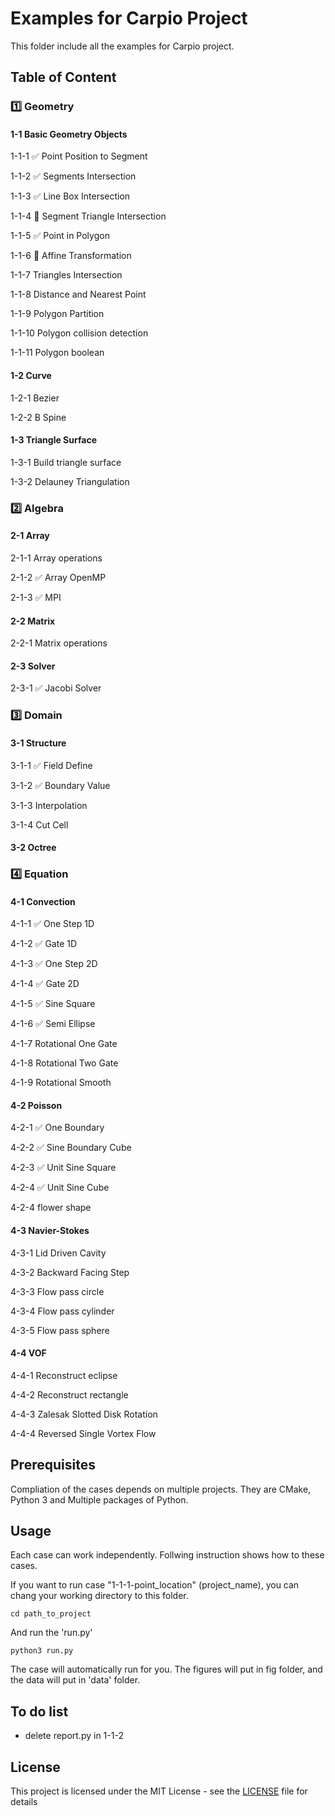 # Examples for Carpio Project

This folder include all the examples for Carpio project.

## Table of Content

### :one: Geometry

#### 1-1 Basic Geometry Objects

   1-1-1 :white_check_mark: Point Position to Segment  

   1-1-2 :white_check_mark: Segments Intersection

   1-1-3 :white_check_mark: Line Box Intersection 

   1-1-4 :construction:          Segment Triangle Intersection  

   1-1-5 :white_check_mark: Point in Polygon      

   1-1-6 :construction:          Affine Transformation  

   1-1-7 Triangles Intersection 

   1-1-8 Distance and Nearest Point 

   1-1-9 Polygon Partition

   1-1-10 Polygon collision detection

   1-1-11 Polygon boolean

#### 1-2 Curve
   
   1-2-1 Bezier

   1-2-2 B Spine

#### 1-3 Triangle Surface

   1-3-1 Build triangle surface

   1-3-2 Delauney Triangulation

### :two: Algebra

#### 2-1 Array

   2-1-1 Array operations

   2-1-2 :white_check_mark: Array OpenMP

   2-1-3 :white_check_mark: MPI

#### 2-2 Matrix

   2-2-1 Matrix operations

#### 2-3 Solver

   2-3-1 :white_check_mark: Jacobi Solver

### :three: Domain
 
#### 3-1 Structure

   3-1-1 :white_check_mark: Field Define

   3-1-2 :white_check_mark: Boundary Value

   3-1-3 Interpolation 

   3-1-4 Cut Cell

#### 3-2 Octree

### :four: Equation

#### 4-1 Convection

   4-1-1 :white_check_mark: One Step 1D

   4-1-2 :white_check_mark: Gate 1D

   4-1-3 :white_check_mark: One Step 2D

   4-1-4 :white_check_mark: Gate 2D

   4-1-5 :white_check_mark: Sine Square

   4-1-6 :white_check_mark: Semi Ellipse

   4-1-7 Rotational One Gate

   4-1-8 Rotational Two Gate

   4-1-9 Rotational Smooth

#### 4-2 Poisson

   4-2-1 :white_check_mark: One Boundary

   4-2-2 :white_check_mark: Sine Boundary Cube

   4-2-3 :white_check_mark: Unit Sine Square

   4-2-4 :white_check_mark: Unit Sine Cube

   4-2-4 flower shape 

#### 4-3 Navier-Stokes

   4-3-1 Lid Driven Cavity

   4-3-2 Backward Facing Step

   4-3-3 Flow pass circle

   4-3-4 Flow pass cylinder

   4-3-5 Flow pass sphere

#### 4-4 VOF

   4-4-1 Reconstruct eclipse

   4-4-2 Reconstruct rectangle

   4-4-3 Zalesak Slotted Disk Rotation

   4-4-4 Reversed Single Vortex Flow

## Prerequisites

Compliation of the cases depends on multiple projects. They are CMake, Python 3 and Multiple packages of Python.


## Usage

Each case can work independently. Follwing instruction shows how to these cases.

If you want to run case "1-1-1-point_location" (project_name), you can chang your working directory to this folder.

```
cd path_to_project
```

And run the 'run.py'

```
python3 run.py
```

The case will automatically run for you. The figures will put in fig folder, and the data will put in 'data' folder.

## To do list

- delete report.py in 1-1-2

## License

This project is licensed under the MIT License - see the [LICENSE](../LICENSE) file for details
